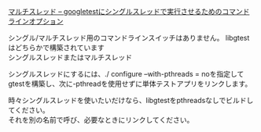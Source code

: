 [マルチスレッド – googletestにシングルスレッドで実行させるためのコマンドラインオプション](https://codeday.me/jp/qa/20190512/805210.html)<br/>

シングル/マルチスレッド用のコマンドラインスイッチはありません。 libgtestはどちらかで構築されています<br/>
シングルスレッドまたはマルチスレッド<br/>

シングルスレッドにするには、./ configure –with-pthreads = noを指定してgtestを構築し、次に-pthreadを使用せずに単体テストアプリをリンクします。<br/>

時々シングルスレッドを使いたいだけなら、libgtestをpthreadsなしでビルドしてください。<br/>
それを別の名前で呼び、必要なときにリンクしてください。<br/>
